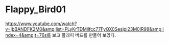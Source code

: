 # Flappy_Bird01
https://www.youtube.com/watch?v=jbBANDFK2M0&amp;list=PLyKrTDMilfcc77FyQX0Sesjpi23M0lR98&amp;index=4&amp;t=76s를 보고 플래피 버드를 만들어 보았다.
